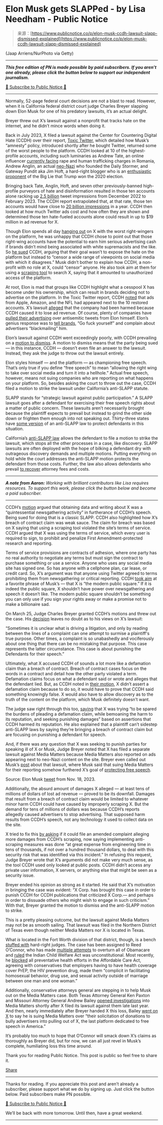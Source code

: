 <!--yml
category: 未分类
date: 2024-05-29 12:44:12
-->

# Elon Musk gets SLAPPed - by Lisa Needham - Public Notice

> 来源：[https://www.publicnotice.co/p/elon-musk-ccdh-lawsuit-slapp-dismissed-explained](https://www.publicnotice.co/p/elon-musk-ccdh-lawsuit-slapp-dismissed-explained)

(Jaap Arriens/NurPhoto via Getty)

* * *

***This free edition of PN is made possible by paid subscribers. If you aren’t one already, please click the button below to support our independent journalism.***

[📲 Subscribe to Public Notice 📲](https://www.publicnotice.co/subscribe)

* * *

Normally, 52-page federal court decisions are not a blast to read. However, when it is California federal district court judge Charles Breyer slapping down Elon Musk for one of his predatory lawsuits, it’s an actual delight.

Breyer threw out X’s lawsuit against a nonprofit that tracks hate on the internet, and he didn’t mince words when doing it. 

Back in July 2023, X filed a lawsuit against the Center for Countering Digital Hate (CCDH) over their report, [Toxic Twitter](https://counterhate.com/wp-content/uploads/2023/02/Toxic-Twitter_FINAL.pdf), which detailed how Musk’s “amnesty” policy, introduced shortly after he bought Twitter, returned some of the worst people to the platform. CCDH looked at 10 of the highest-profile accounts, including such luminaries as Andrew Tate, an online influencer [currently facing](https://apnews.com/article/andrew-tate-human-trafficking-romania-court-appeal-33c380daebab86e309b5b787b550fcab) rape and human trafficking charges in Romania, Andrew Anglin, an actual [neo-Nazi](https://www.splcenter.org/fighting-hate/extremist-files/individual/andrew-anglin) who founded the Daily Stormer, and Gateway Pundit aka Jim Hoft, a hard-right blogger who is an [enthusiastic proponent](https://www.cnn.com/2021/02/07/media/twitter-ban-gateway-pundit-founder-jim-hoft/index.html) of the Big Lie that Trump won the 2020 election.

Bringing back Tate, Anglin, Hoft, and seven other previously-banned high-profile purveyors of hate and disinformation resulted in those ten accounts alone racking up [2.5 billion](https://counterhate.com/wp-content/uploads/2023/02/Toxic-Twitter_FINAL.pdf) tweet impressions from December 2022 to February 2023\. The CCDH report extrapolated that, at that rate, those ten accounts would have close to [20 billion impressions](https://counterhate.com/wp-content/uploads/2023/02/Toxic-Twitter_FINAL.pdf) in a year. CCDH then looked at how much Twitter ads cost and how often they are shown and determined those ten hate-fueled accounts alone could result in up to $19 million in ad revenue for X.

Though Elon spends all day [hanging out](https://www.cnn.com/2024/03/19/media/elon-musk-don-lemon-interview-analysis-hnk-intl/index.html) on X with the worst right-wingers on the platform, he was unhappy that CCDH chose to point out that those right-wing accounts have the potential to earn him serious advertising cash if brands didn’t mind being associated with white supremacists and the like. So [he sued](https://storage.courtlistener.com/recap/gov.uscourts.cand.416212/gov.uscourts.cand.416212.1.0_1.pdf) CCDH, arguing that their goal wasn’t to expose the hate on the platform but instead to “censor a wide range of viewpoints on social media with which it disagrees.” Musk didn’t bother to explain how CCDH, a non-profit with no role at X, could “censor” anyone. He also took aim at them for using a [scraping tool](https://counterhate.com/wp-content/uploads/2023/02/Toxic-Twitter_FINAL.pdf) to search X, saying that it amounted to unauthorized access of the platform.

At root, Elon is mad that groups like CCDH highlight what a cesspool X has become under his ownership, which can result in brands deciding not to advertise on the platform. In the Toxic Twitter report, CCDH [noted](https://counterhate.com/research/toxic-twitter/) that ads from Apple, Amazon, and the NFL had appeared next to the 10 restored accounts. X’s lawsuit [alleged](https://storage.courtlistener.com/recap/gov.uscourts.cand.416212/gov.uscourts.cand.416212.1.0_1.pdf) that the company had been harmed because CCDH caused it to lose ad revenue. Of course, plenty of companies have [pulled their advertising](https://www.washingtonpost.com/technology/2023/11/17/elon-musk-x-companies-pulling-ads-anti-semitism/) over antisemitic tweets from Elon himself. Elon’s genius response was to [tell brands](https://www.wired.com/story/elon-musk-x-advertisers-interview/), “Go fuck yourself” and complain about advertisers “blackmailing” him.

Elon’s lawsuit against CCDH went exceedingly poorly, with CCDH prevailing on a [motion to dismiss](https://storage.courtlistener.com/recap/gov.uscourts.cand.416212/gov.uscourts.cand.416212.47.0_1.pdf). A motion to dismiss means that the party being sued — in this instance, CCDH — doesn’t even file an answer to the lawsuit. Instead, they ask the judge to throw out the lawsuit entirely. 

Elon styles himself — and the platform — as championing free speech. That’s only true if you define “free speech” to mean “allowing the right wing to take over social media and turn it into a hellhole.” Actual free speech, however, means not suing companies who are reporting on what happens on your platform. So, besides asking the court to throw out the case, CCDH filed a motion to strike the lawsuit under California’s anti-SLAPP statute. 

SLAPP stands for “strategic lawsuit against public participation.” A SLAPP lawsuit goes after a defendant for exercising their free speech rights about a matter of public concern. These lawsuits aren’t necessarily brought because the plaintiff expects to prevail but instead to grind the other side down or frighten them enough into not speaking out. Thirty-three states have [some version](https://www.rcfp.org/anti-slapp-legal-guide/#:~:text=Minnesota%20previously%20passed%20an%20anti,retaliation%20for%20petitioning%20the%20government.) of an anti-SLAPP law to protect defendants in this situation.

California’s [anti-SLAPP law](https://www.casp.net/california-anti-slapp-first-amendment-law-resources/statutes/c-c-p-section-425-16/) allows the defendant to file a motion to strike the lawsuit, which stops all the other processes in a case, like discovery. SLAPP lawsuits are often deployed with the hope of bilking a defendant dry with outrageous discovery demands and multiple motions. Putting everything on hold while the court addresses the anti-SLAPP motion protects the defendant from those costs. Further, the law also allows defendants who prevail [to recover](https://www.casp.net/california-anti-slapp-first-amendment-law-resources/statutes/c-c-p-section-425-16/) attorney fees and costs.

* * *

***A note from Aaron:** Working with brilliant contributors like Lisa requires resources. To support this work, please click the button below and become a paid subscriber.*

* * *

CCDH’s [motion](https://storage.courtlistener.com/recap/gov.uscourts.cand.416212/gov.uscourts.cand.416212.47.0_1.pdf) argued that obtaining data and writing about X was a “quintessential newsgathering activity” in furtherance of CCDH’s speech. Being sued for doing that is a classic SLAPP. CCDH also highlighted how X’s breach of contract claim was weak sauce. The claim for breach was based on X saying that using a scraping tool violated the site’s terms of service. CCDH argued that X was using the terms of service, which every user is required to sign, to prohibit and penalize First Amendment-protected research and reporting.

Terms of service provisions are contracts of adhesion, where one party has no real authority to negotiate any terms but must sign the contract to purchase something or use a service. Anyone who uses any social media site has signed one. So has anyone with a cellphone plan, car lease, or credit card. So, X’s argument was that anyone using Twitter agreed to terms prohibiting them from newsgathering or critical reporting. CCDH [took aim](https://storage.courtlistener.com/recap/gov.uscourts.cand.416212/gov.uscourts.cand.416212.47.0_1.pdf) at a favorite phrase of Musk’s — that X is “the modern public square.” If it is indeed the public square, X shouldn’t have power over newsgathering and speech it doesn’t like. The modern public square shouldn’t be something you can only use if you sign your rights away or make a promise not to make a billionaire sad.

On March 25, Judge Charles Breyer granted CCDH’s motions and threw out the case. His [decision](https://storage.courtlistener.com/recap/gov.uscourts.cand.416212/gov.uscourts.cand.416212.75.0.pdf) leaves no doubt as to his views on X’s lawsuit:

“Sometimes it is unclear what is driving a litigation, and only by reading between the lines of a complaint can one attempt to surmise a plaintiff's true purpose. Other times, a complaint is so unabashedly and vociferously about one thing that there can be no mistaking that purpose. This case represents the latter circumstance. This case is about punishing the Defendants for their speech.”

Ultimately, what X accused CCDH of sounds a lot more like a defamation claim than a breach of contract. Breach of contract cases focus on the words in a contract and detail how the other party violated a term. Defamation claims focus on what a defendant said or wrote and alleges that the defendant lied. But, as CCDH noted in [their motion](https://storage.courtlistener.com/recap/gov.uscourts.cand.416212/gov.uscourts.cand.416212.47.0_1.pdf), X didn’t assert a defamation claim because to do so, it would have to prove that CCDH said something knowingly false. X would also have to allow discovery as to the truth of the content on the platform, which Musk definitely doesn’t want. 

The judge saw right through this too, [saying](https://storage.courtlistener.com/recap/gov.uscourts.cand.416212/gov.uscourts.cand.416212.75.0.pdf) that X was trying “to be spared the burdens of pleading a defamation claim, while bemoaning the harm to its reputation, and seeking punishing damages” based on assertions that CCDH harmed its reputation. He also explained that a plaintiff can’t sidestep anti-SLAPP laws by saying they’re bringing a breach of contract claim but are focusing on punishing a defendant for speech.

And, if there was any question that X was seeking to punish parties for speaking ill of X or Musk, Judge Breyer noted that X has filed a separate lawsuit against Media Matters because Media Matters also reported on ads appearing next to neo-Nazi content on the site. Breyer even called out Musk’s [post](https://twitter.com/elonmusk/status/1725771191644758037) about that lawsuit, where Musk said that suing Media Matters for their reporting somehow furthered X’s goal of [protecting free speech](https://twitter.com/elonmusk/status/1725771191644758037).

Source: Elon Musk [tweet](https://twitter.com/elonmusk/status/1725771191644758037) from Nov. 18, 2023.

Additionally, the absurd amount of damages X alleged — at least tens of millions of dollars of lost ad revenue — proved to be its downfall. Damages that result from a breach of contract claim would be limited to whatever minor harm CCDH could have caused by improperly scraping X. But the demand for tens of millions of dollars was because CCDH’s reports allegedly caused advertisers to stop advertising. That supposed harm results from CCDH’s speech, not any technology it used to collect data on the site. 

X tried to fix this [by asking](https://storage.courtlistener.com/recap/gov.uscourts.cand.416212/gov.uscourts.cand.416212.75.0.pdf) if it could file an amended complaint alleging more damages from CCDH’s scraping, now saying implementing anti-scraping measures was done “at great expense from engineering time in tens of thousands, if not over a hundred thousand dollars, to deal with this security risk that was identified via this incident.” In refusing this request, Judge Breyer wrote that X’s arguments did not make very much sense, as the tool CCDH used only looked at public posts. CCDH didn’t access any private user information, X servers, or anything else that might be seen as a security issue.

Breyer ended his opinion as strong as it started. He said that X’s motivation in bringing the case was evident: “X Corp. has brought this case in order to punish CCDH for CCDH publications that criticized X Corp.— and perhaps in order to dissuade others who might wish to engage in such criticism.” With that, Breyer granted the motion to dismiss and the anti-SLAPP motion to strike. 

This is a pretty pleasing outcome, but the lawsuit against Media Matters may not be as smooth sailing. That lawsuit was filed in the Northern District of Texas even though neither Media Matters nor X is located in Texas.

What *is* located in the Fort Worth division of that district, though, is a bench [stuffed with](https://www.axios.com/local/dallas/2023/11/29/elon-musk-sues-media-matters-lawsuit-fort-worth-texas) hard-right judges. The case has been assigned to Reed O’Connor, who has made [multiple attempts](https://www.thenation.com/article/politics/reed-o-connor-obamacare-ruling/) to overturn all of Obamacare and [ruled](https://indianz.com/News/2018/10/05/judge-strikes-down-indian-child-welfare.asp) the Indian Child Welfare Act was unconstitutional. Most recently, he [blocked](https://www.politico.com/news/2023/03/30/texas-judge-obamacare-00089641) all preventative health efforts in the Affordable Care Act, agreeing with conservatives that employers having to have health coverage cover PrEP, the HIV prevention drug, made them “complicit in facilitating homosexual behavior, drug use, and sexual activity outside of marriage between one man and one woman.”

Additionally, conservative attorneys general are stepping in to help Musk out on the Media Matters case. Both Texas Attorney General Ken Paxton and Missouri Attorney General Andrew Bailey [opened investigations](https://pressfreedomtracker.us/all-incidents/texas-attorney-general-subpoenas-media-matters-after-report-on-x/) into Media Matters shortly after X filed its lawsuit against them late last year. And then, nearly immediately after Breyer handed X this loss, Bailey [went on X](https://twitter.com/AGAndrewBailey/status/1772329216165466567) to say he is suing Media Matters over “their solicitation of donations to bully advertisers into pulling out of X, the last platform dedicated to free speech in America.”

It’s probably too much to hope that O’Connor will smack down X’s claims as thoroughly as Breyer did, but for now, we can all just revel in Musk’s complete, humiliating loss this time around. 

Thank you for reading Public Notice. This post is public so feel free to share it.

[Share](https://www.publicnotice.co/p/elon-musk-ccdh-lawsuit-slapp-dismissed-explained?utm_source=substack&utm_medium=email&utm_content=share&action=share)

* * *

Thanks for reading. If you appreciate this post and aren’t already a subscriber, please support what we do by signing up. Just click the button below. Paid subscribers make PN possible.

[📲 Subscribe to Public Notice 📲](https://www.publicnotice.co/subscribe)

We’ll be back with more tomorrow. Until then, have a great weekend.

* * *